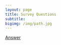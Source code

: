 ```yaml
---
layout: page
title: Survey Questions
subtitle:
bigimg: /img/path.jpg
---
```


<div class="get-started-wrap">
  <a class="btn btn-success btn-lg get-started-btn" href="https://forms.gle/FG96YjPS3AR9i6TXA">Answer</a>
</div>
<br/>

